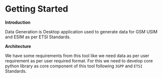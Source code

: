 # Getting Started


**Introduction**

Data Generation is Desktop application used to generate data for GSM USIM and ESIM as per ETSI Standards.

**Architecture**

We have some requirements from this tool like we need data as per user requirement as per user required format. For this we need to develop core python library as core component of this tool following `3GPP` and `ETSI` Standards.

